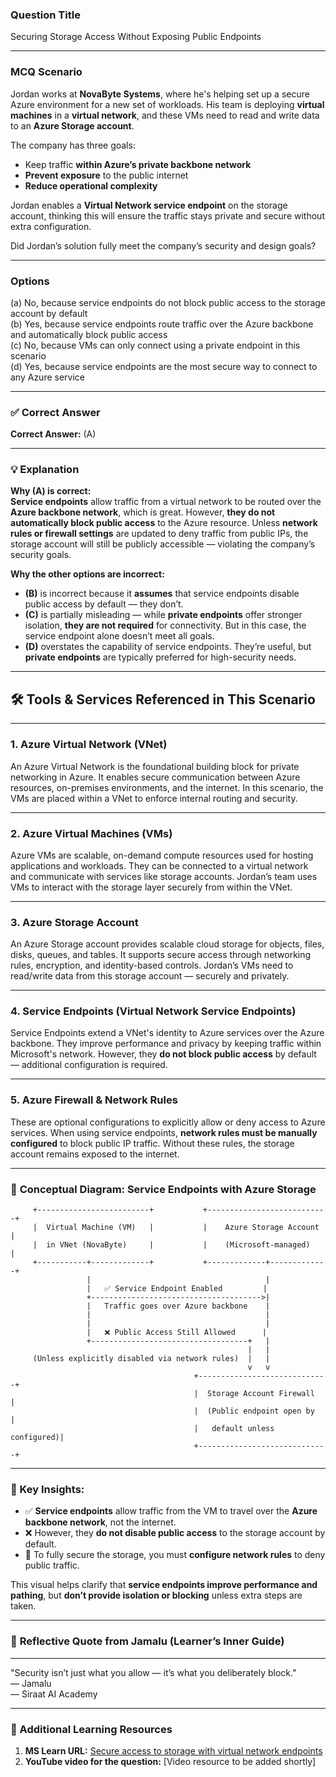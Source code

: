### **Question Title**  
Securing Storage Access Without Exposing Public Endpoints

---

### **MCQ Scenario**  
Jordan works at **NovaByte Systems**, where he's helping set up a secure Azure environment for a new set of workloads. His team is deploying **virtual machines** in a **virtual network**, and these VMs need to read and write data to an **Azure Storage account**.

The company has three goals:
- Keep traffic **within Azure’s private backbone network**  
- **Prevent exposure** to the public internet  
- **Reduce operational complexity**

Jordan enables a **Virtual Network service endpoint** on the storage account, thinking this will ensure the traffic stays private and secure without extra configuration.

Did Jordan’s solution fully meet the company’s security and design goals?

---

### **Options**  
(a) No, because service endpoints do not block public access to the storage account by default  
(b) Yes, because service endpoints route traffic over the Azure backbone and automatically block public access  
(c) No, because VMs can only connect using a private endpoint in this scenario  
(d) Yes, because service endpoints are the most secure way to connect to any Azure service  

---

### ✅ **Correct Answer**  
**Correct Answer:** (A)

---

### 💡 **Explanation**  
**Why (A) is correct:**  
**Service endpoints** allow traffic from a virtual network to be routed over the **Azure backbone network**, which is great. However, **they do not automatically block public access** to the Azure resource. Unless **network rules or firewall settings** are updated to deny traffic from public IPs, the storage account will still be publicly accessible — violating the company’s security goals.

**Why the other options are incorrect:**  
- **(B)** is incorrect because it **assumes** that service endpoints disable public access by default — they don’t.  
- **(C)** is partially misleading — while **private endpoints** offer stronger isolation, **they are not required** for connectivity. But in this case, the service endpoint alone doesn’t meet all goals.  
- **(D)** overstates the capability of service endpoints. They’re useful, but **private endpoints** are typically preferred for high-security needs.

---

## 🛠️ **Tools & Services Referenced in This Scenario**

---

### 1. **Azure Virtual Network (VNet)**

An Azure Virtual Network is the foundational building block for private networking in Azure.
It enables secure communication between Azure resources, on-premises environments, and the internet.
In this scenario, the VMs are placed within a VNet to enforce internal routing and security.

---

### 2. **Azure Virtual Machines (VMs)**

Azure VMs are scalable, on-demand compute resources used for hosting applications and workloads.
They can be connected to a virtual network and communicate with services like storage accounts.
Jordan’s team uses VMs to interact with the storage layer securely from within the VNet.

---

### 3. **Azure Storage Account**

An Azure Storage account provides scalable cloud storage for objects, files, disks, queues, and tables.
It supports secure access through networking rules, encryption, and identity-based controls.
Jordan’s VMs need to read/write data from this storage account — securely and privately.

---

### 4. **Service Endpoints (Virtual Network Service Endpoints)**

Service Endpoints extend a VNet's identity to Azure services over the Azure backbone.
They improve performance and privacy by keeping traffic within Microsoft's network.
However, they **do not block public access** by default — additional configuration is required.

---

### 5. **Azure Firewall & Network Rules**

These are optional configurations to explicitly allow or deny access to Azure services.
When using service endpoints, **network rules must be manually configured** to block public IP traffic.
Without these rules, the storage account remains exposed to the internet.

---

### 🧩 **Conceptual Diagram: Service Endpoints with Azure Storage**

```plaintext
     +-------------------------+           +---------------------------+
     |  Virtual Machine (VM)   |           |    Azure Storage Account  |
     |  in VNet (NovaByte)     |           |    (Microsoft-managed)    |
     +-----------+-------------+           +-------------+-------------+
                 |                                       |
                 |   ✅ Service Endpoint Enabled         |
                 +-------------------------------------->|
                 |   Traffic goes over Azure backbone    |
                 |                                       |
                 |                                       |
                 |   ❌ Public Access Still Allowed      |
                 +-----------------------------------+   |
                                                     |   |
     (Unless explicitly disabled via network rules)  |   |
                                                     v   v
                                         +-----------------------------+
                                         |  Storage Account Firewall   |
                                         |  (Public endpoint open by   |
                                         |   default unless configured)|
                                         +-----------------------------+
```

---

### 📝 Key Insights:

* ✅ **Service endpoints** allow traffic from the VM to travel over the **Azure backbone network**, not the internet.
* ❌ However, they **do not disable public access** to the storage account by default.
* 🔐 To fully secure the storage, you must **configure network rules** to deny public traffic.

This visual helps clarify that **service endpoints improve performance and pathing**, but **don’t provide isolation or blocking** unless extra steps are taken.


---

### 💬 **Reflective Quote from Jamalu (Learner’s Inner Guide)**  
________________________________________  
"Security isn’t just what you allow — it’s what you deliberately block."  
— Jamalu  
— Siraat AI Academy  
________________________________________



### 🔗 Additional Learning Resources  
1. **MS Learn URL:** [Secure access to storage with virtual network endpoints](https://learn.microsoft.com/en-us/azure/storage/common/storage-network-security#grant-access-from-a-virtual-network)  
2. **YouTube video for the question:** [Video resource to be added shortly]
